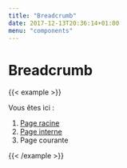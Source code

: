 ```yaml
---
title: "Breadcrumb"
date: 2017-12-13T20:36:14+01:00
menu: "components"
---
```


# Breadcrumb

{{< example >}}
<div class="breadcrumb">
  <p class="screen-reader">Vous êtes ici :</p>
  <ol>
    <li>
      <a href="#racine">Page racine</a>
    </li>
    <li>
      <a href="#interne">Page interne</a>
    </li>
    <li>
      <span aria-current="page">
        Page courante
      </span>
    </li>
  </ol>
</div>
{{< /example >}}